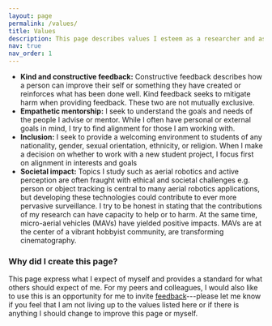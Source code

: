 ```yaml
---
layout: page
permalink: /values/
title: Values
description: This page describes values I esteem as a researcher and as a mentor or advisor (and which I hope to live up to).
nav: true
nav_order: 1
---
```


* **Kind and constructive feedback:**
Constructive feedback describes how a person can improve their self or
something they have created or reinforces what has been done well.
Kind feedback seeks to mitigate harm when providing feedback.
These two are not mutually exclusive.
* **Empathetic mentorship:**
I seek to understand the goals and needs of the people I advise or mentor.
While I often have personal or external goals in mind, I try to find alignment
for those I am working with.
* **Inclusion:**
I seek to provide a welcoming environment to students of any
nationality, gender, sexual orientation, ethnicity, or religion.
When I make a decision on whether to work with a new student project,
I focus first on alignment in interests and goals
* **Societal impact:**
Topics I study such as aerial robotics and active perception are often fraught
with ethical and societal challenges
e.g. person or object tracking is central to many aerial robotics applications,
but developing these technologies could contribute to ever more pervasive
surveillance.
I try to be honest in stating that the contributions of my research can have
capacity to help or to harm.
At the same time, micro-aerial vehicles (MAVs) have yielded positive impacts.
MAVs are at the center of a vibrant hobbyist community, are transforming
cinematography.

### Why did I create this page?

This page express what I expect of myself and provides a standard for what
others should expect of me.
For my peers and colleagues, I would also like to use this is an opportunity for me to invite
[feedback](mailto:micahcorah@gmail.com)---please let me know if
you feel that I am not living up to the values listed here or if there is
anything I should change to improve this page or myself.
